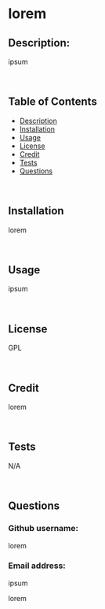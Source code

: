 
  # lorem

  ## **Description:**
  ipsum
  
  <br/>
  
  ## **Table of Contents**
  + [Description](#Description)
  + [Installation](#Installation)
  + [Usage](#Usage)
  + [License](#License)
  + [Credit](#Credit)
  + [Tests](#Tests)
  + [Questions](#Questions)
  
  <br/>
  
  ## **Installation**
  lorem
  
  <br/>
  
  ## **Usage**
  ipsum
  
  <br/>
  
  ## **License**
  GPL
  
  <br/>
  
  ## **Credit**
  lorem
  
  <br/>
  
  ## **Tests**
  N/A
  
  <br/>
  
  ## **Questions**
  ### Github username: 
  lorem
  ### Email address: 
  ipsum
  
  lorem
